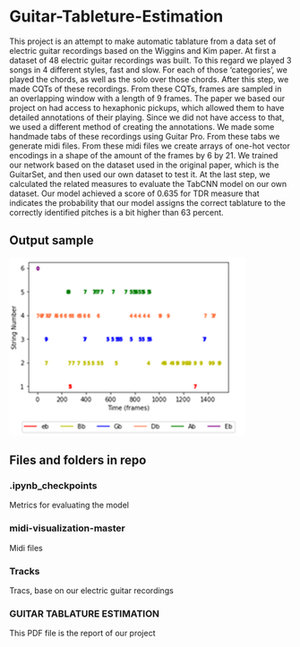 # Guitar-Tableture-Estimation
This project is an attempt to make automatic tablature from a data set of electric guitar recordings based on the Wiggins and Kim  paper. At first a dataset of 48 electric guitar recordings was built. To this regard we played 3 songs in  4 different styles, fast and slow. For each of those ‘categories’, we played the chords, as well as the solo over those chords. After this step, we made CQTs of these recordings. From these CQTs, frames are sampled in an overlapping window with a length of 9 frames. The paper we based our project on had access to hexaphonic pickups, which allowed them to have detailed annotations of their playing. Since we did not have access to that, we used a different method of creating the annotations.  We made some handmade tabs of these recordings using Guitar Pro. From these tabs we generate midi files. From these midi files we create arrays of one-hot vector encodings in a shape of the amount of the frames by 6 by 21. We trained our network based on the dataset used in the original paper, which is the GuitarSet, and then used our own dataset to test it.  At the last step, we calculated the related measures to evaluate the TabCNN model on our own dataset. Our model achieved a score of 0.635 for TDR measure that indicates the probability that our model assigns the correct tablature to the correctly identified pitches is a bit higher than 63 percent.
## Output sample

![output sample](Picture1.png)
## Files and folders in repo
### .ipynb_checkpoints
Metrics for evaluating the model
### midi-visualization-master
Midi files
### Tracks
Tracs, base on our electric guitar recordings
### GUITAR TABLATURE ESTIMATION
This PDF file is the report of our project


